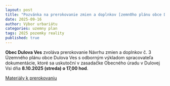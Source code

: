 ```yaml
---
layout: post
title: "Pozvánka na prerokovanie zmien a doplnkov [zemn0ho plánu obce Dulova Ves"
date: 2025-09-16
author: Výbor urbariátu
categories: uzemny plan
tags: 2025 pozemky reality
published: true
---
```


**Obec Dulova Ves** zvoláva prerokovanie Návrhu zmien a doplnkov č. 3 Územného plánu obce Dulova Ves s odborným
výkladom spracovateľa dokumentácie, ktoré sa uskutoční v zasadačke Obecného úradu v Dulovej Vsi dňa **8.10.2025 (streda) o 17,00 hod**.


[Materiály k prerokovaniu](https://www.dulovaves.sk/oznamy/oznamenie-prerokovanie-navrhu-zmien-a-doplnkov-c--3-uzemneho-planu-obce-dulova-ves.html)
